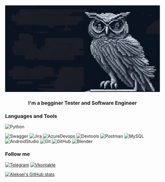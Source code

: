 ![Header](https://github.com/Push-1UP2/Push-1UP2/blob/main/assets/kandinsky-download-1700682675464.png)

<h3 align="center">I'm a begginer Tester and Software Engineer</h3>

### Languages and Tools
![Python](https://img.shields.io/badge/-Python-0A1420?style=for-the-badge&logo=Python)

![Swagger](https://img.shields.io/badge/-Swagger-0A1420?style=for-the-badge&logo=Swagger)
![Jira](https://img.shields.io/badge/-Jira-0A1420?style=for-the-badge&logo=Jira&logoColor=0053CD)
![AzureDevops](https://img.shields.io/badge/-Azure_Devops-0A1420?style=for-the-badge&logo=AzureDevops&logoColor=0078D7)
![Devtools](https://img.shields.io/badge/-Devtools-0A1420?style=for-the-badge&logo=GoogleChrome)
![Postman](https://img.shields.io/badge/-Postman-0A1420?style=for-the-badge&logo=Postman)
![MySQL](https://img.shields.io/badge/-MySQL-0A1420?style=for-the-badge&logo=MySQL)
![AndroidStudio](https://img.shields.io/badge/-Android_Studio-0A1420?style=for-the-badge&logo=AndroidStudio)
![Git](https://img.shields.io/badge/-Git-0A1420?style=for-the-badge&logo=Git)
![GitHub](https://img.shields.io/badge/-GitHub-0A1420?style=for-the-badge&logo=GitHub)
![Blender](https://img.shields.io/badge/-Blender-0A1420?style=for-the-badge&logo=Blender)
<!-- ![Parawise](https://img.shields.io/badge/-Parawise-0A1420?style=for-the-badge&logo=Parawise) -->
<!-- ![Qase](https://img.shields.io/badge/-Qase-0A1420?style=for-the-badge&logo=Qase) -->
<!-- ![Testit](https://img.shields.io/badge/-Testit-0A1420?style=for-the-badge&logo=Testit) -->
<!-- ![Youtrack](https://img.shields.io/badge/-Youtrack-0A1420?style=for-the-badge&logo=Youtrack) -->
<!-- ![SoapUI](https://img.shields.io/badge/-SoapUI-0A1420?style=for-the-badge&logo=SoapUI) -->
<!-- ![CharlesProxy](https://img.shields.io/badge/-Charles_Proxy-0A1420?style=for-the-badge&logo=CharlesProxy) -->
<!-- ![Fiddler](https://img.shields.io/badge/-Fiddler-0A1420?style=for-the-badge&logo=Fiddler) -->

### Follow me
[![Telegram](https://img.shields.io/badge/-Telegram-0A1420?style=for-the-badge&logo=Telegram)](https://t.me/Push_1UP)
[![Vkontakte](https://img.shields.io/badge/-Vkontakte-0A1420?style=for-the-badge&logo=Vk&logoColor=4F7DB3)](https://vk.com/push_1up)

[![Aleksej's GitHub stats](https://github-readme-stats.vercel.app/api?username=Push-1UP2&show_icons=true&theme=tokyonight)](https://github.com/anuraghazra/github-readme-stats)